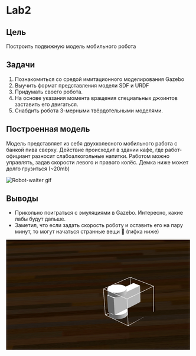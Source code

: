 # Lab2

## Цель
Построить подвижную модель мобильного робота

## Задачи
1. Познакомиться со средой имитационного моделирования Gazebo
2. Выучить формат представления модели SDF и URDF
3. Придумать своего робота.
4. На основе указания момента вращения специальных джоинтов заставить его двигаться.
5. Снабдить робота 3-мерными твёрдотельными моделями.

## Построенная модель
Модель представляет из себя двухколесного мобильного работа с банкой пива сверху. Действие происходит в здании кафе, где работ-официант разносит слабоалкогольные напитки. Работом можно управлять, задав скорости левого и правого колёс. Демка ниже может долго грузиться (~20mb)

![Robot-waiter gif](demos/robor-waiter.gif)

## Выводы
* Прикольно поиграться с эмуляциями в Gazebo. Интересно, какие лабы будут дальше.
* Заметил, что если задать скорость роботу и оставить его на пару минут, то могут начаться странные вещи 🤔 (гифка ниже)

![Break Dance gif](demos/break%20dance.gif)